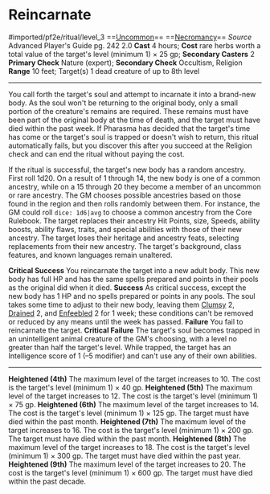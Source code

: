 # Reincarnate
#imported/pf2e/ritual/level_3
==[Uncommon](uncommon.md)== ==[Necromancy](necromancy.md)==
*Source* Advanced Player's Guide pg. 242 2.0
**Cast** 4 hours; **Cost** rare herbs worth a total value of the target's level (minimum 1) × 25 gp; **Secondary Casters** 2
**Primary Check** Nature (expert); **Secondary Check** Occultism, Religion
**Range** 10 feet; Target(s) 1 dead creature of up to 8th level

---
You call forth the target's soul and attempt to incarnate it into a brand-new body. As the soul won't be returning to the original body, only a small portion of the creature's remains are required. These remains must have been part of the original body at the time of death, and the target must have died within the past week. If Pharasma has decided that the target's time has come or the target's soul is trapped or doesn't wish to return, this ritual automatically fails, but you discover this after you succeed at the Religion check and can end the ritual without paying the cost.

If the ritual is successful, the target's new body has a random ancestry. First roll 1d20. On a result of 1 through 14, the new body is one of a common ancestry, while on a 15 through 20 they become a member of an uncommon or rare ancestry. The GM chooses possible ancestries based on those found in the region and then rolls randomly between them. For instance, the GM could roll `dice: 1d6|avg` to choose a common ancestry from the Core Rulebook. The target replaces their ancestry Hit Points, size, Speeds, ability boosts, ability flaws, traits, and special abilities with those of their new ancestry. The target loses their heritage and ancestry feats, selecting replacements from their new ancestry. The target's background, class features, and known languages remain unaltered.

**Critical Success** You reincarnate the target into a new adult body. This new body has full HP and has the same spells prepared and points in their pools as the original did when it died.
**Success** As critical success, except the new body has 1 HP and no spells prepared or points in any pools. The soul takes some time to adjust to their new body, leaving them [Clumsy](../../../Conditions/Clumsy.md) 2, [Drained](../../../Conditions/Drained.md) 2, and [Enfeebled](../../../Conditions/Enfeebled.md) 2 for 1 week; these conditions can't be removed or reduced by any means until the week has passed.
**Failure** You fail to reincarnate the target.
**Critical Failure** The target's soul becomes trapped in an unintelligent animal creature of the GM's choosing, with a level no greater than half the target's level. While trapped, the target has an Intelligence score of 1 (–5 modifier) and can't use any of their own abilities.

<hr>

**Heightened (4th)** The maximum level of the target increases to 10. The cost is the target's level (minimum 1) × 40 gp.
**Heightened (5th)** The maximum level of the target increases to 12. The cost is the target's level (minimum 1) × 75 gp.
**Heightened (6th)** The maximum level of the target increases to 14. The cost is the target's level (minimum 1) × 125 gp. The target must have died within the past month.
**Heightened (7th)** The maximum level of the target increases to 16. The cost is the target's level (minimum 1) × 200 gp. The target must have died within the past month.
**Heightened (8th)** The maximum level of the target increases to 18. The cost is the target's level (minimum 1) × 300 gp. The target must have died within the past year.
**Heightened (9th)** The maximum level of the target increases to 20. The cost is the target's level (minimum 1) × 600 gp. The target must have died within the past decade.